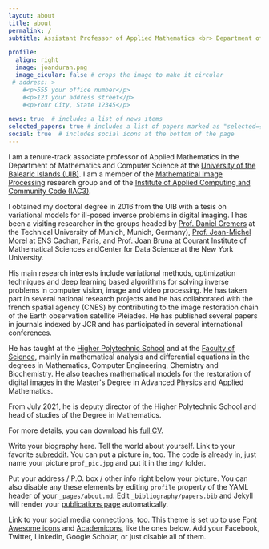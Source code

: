 ```yaml
---
layout: about
title: about
permalink: /
subtitle: Assistant Professor of Applied Mathematics <br> Department of Mathematics and Computer Science, <a href='https://www.uib.eu/'>University of the Balearic Islands</a>

profile:
  align: right
  image: joanduran.png
  image_cicular: false # crops the image to make it circular
 # address: >
    #<p>555 your office number</p>
    #<p>123 your address street</p>
    #<p>Your City, State 12345</p>

news: true  # includes a list of news items
selected_papers: true # includes a list of papers marked as "selected={true}"
social: true  # includes social icons at the bottom of the page
---
```


I am a tenure-track associate professor of Applied Mathematics in the Department of Mathematics and Computer Science at the [University of the Balearic Islands (UIB)](http://www.uib.eu/). I am a member of the [Mathematical Image Processing](http://tami.uib.es) research group and of the [Institute of Applied Computing and Community Code (IAC3)](http://iac3.uib.es).

I obtained my doctoral degree in 2016 from the UIB with a tesis on variational models for ill-posed inverse problems in digital imaging. I has been a visiting researcher in the groups headed by [Prof. Daniel Cremers](http://vision.in.tum.de/) at the Technical University of Munich, Munich, Germany), [Prof. Jean-Michel Morel](http://sites.google.com/site/jeanmichelmorelcmlaenscachan/)  at ENS Cachan, Paris, and [Prof. Joan Bruna](http://cims.nyu.edu/~bruna/) at Courant Institute of Mathematical Sciences andCenter for Data Science at the New York University.


<p>His main research interests include variational methods, optimization techniques and deep learning based algorithms for solving inverse problems in computer vision, image and video processing. He has taken part in several national research projects and he has collaborated with the french spatial agency (CNES) by contributing to the image restoration chain of the Earth observation satellite Pléiades. He has published several papers in journals indexed by JCR and has participated in several international conferences.</p>

<p>

<p>He has taught at the <a href="https://eps.uib.es/" target="_blank">Higher Polytechnic School</a> and at the <a href="https://fciencies.uib.cat/" target="_blank">Faculty of Science</a>, mainly in mathematical analysis and differential equations in the degrees in Mathematics, Computer Engineering, Chemistry and Biochemistry. He also teaches mathematical models for the restoration of digital images in the Master's Degree in Advanced Physics and Applied Mathematics.</p>
<p>From July 2021, he is deputy director of the Higher Polytechnic School and head of studies of the Degree in Mathematics.</p>
<p>For more details, you can download his <a href="https://joandurangrimalt.files.wordpress.com/2018/09/cv.pdf" target="_blank">full CV</a>.</p>

Write your biography here. Tell the world about yourself. Link to your favorite [subreddit](http://reddit.com). You can put a picture in, too. The code is already in, just name your picture `prof_pic.jpg` and put it in the `img/` folder.

Put your address / P.O. box / other info right below your picture. You can also disable any these elements by editing `profile` property of the YAML header of your `_pages/about.md`. Edit `_bibliography/papers.bib` and Jekyll will render your [publications page](/al-folio/publications/) automatically.

Link to your social media connections, too. This theme is set up to use [Font Awesome icons](http://fortawesome.github.io/Font-Awesome/) and [Academicons](https://jpswalsh.github.io/academicons/), like the ones below. Add your Facebook, Twitter, LinkedIn, Google Scholar, or just disable all of them.
